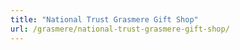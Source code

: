 ```yaml
---
title: "National Trust Grasmere Gift Shop"
url: /grasmere/national-trust-grasmere-gift-shop/
---
```

